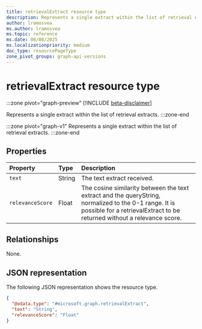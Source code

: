 ```yaml
---
title: retrievalExtract resource type
description: Represents a single extract within the list of retrieval extracts.
author: lramosvea
ms.author: lramosvea
ms.topic: reference
ms.date: 08/08/2025
ms.localizationpriority: medium
doc_type: resourcePageType
zone_pivot_groups: graph-api-versions
---
```


# retrievalExtract resource type

:::zone pivot="graph-preview"
[!INCLUDE [beta-disclaimer](../../../includes/beta-disclaimer.md)]

Represents a single extract within the list of retrieval extracts.
:::zone-end

:::zone pivot="graph-v1"
Represents a single extract within the list of retrieval extracts.
:::zone-end

## Properties

| Property | Type   | Description                |
|:---------|:-------|:---------------------------|
| `text`   | String | The text extract received. |
| `relevanceScore`   | Float | The cosine similarity between the text extract and the queryString, normalized to the 0-1 range. It is possible for a retrievalExtract to be returned without a relevance score. |

## Relationships

None.

## JSON representation

The following JSON representation shows the resource type.

```json
{
  "@odata.type": "#microsoft.graph.retrievalExtract",
  "text": "String",
  "relevanceScore": "Float"
}
```
